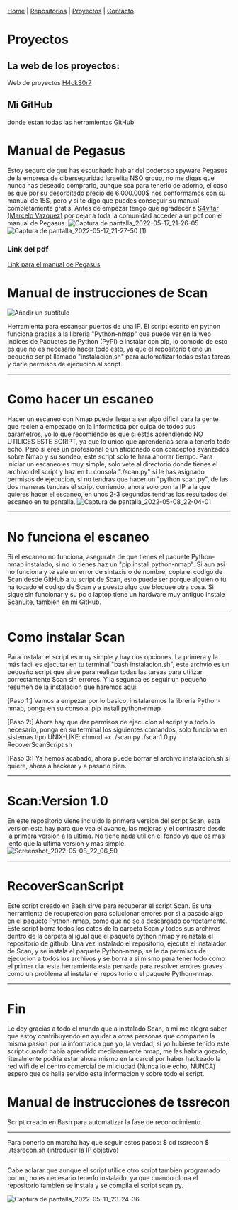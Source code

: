 [Home](index.md) | [Repositorios](repositorios) | [Proyectos](proyectos) | [Contacto](contacto)

# Proyectos
## La web de los proyectos:
Web de proyectos [H4ckS0r7](https://h4cks0r7.github.io/)

## Mi GitHub 
donde estan todas las herramientas [GitHub](https://github.com/S3RGI09?tab=repositories)

# Manual de Pegasus
Estoy seguro de que has escuchado hablar del poderoso spyware Pegasus de la empresa de ciberseguridad israelita NSO group, no me digas que nunca has deseado comprarlo, aunque sea para tenerlo de adorno, el caso es que por su desorbitado precio de 6.000.000$ nos conformamos con su manual de 15$, pero y si te digo que puedes conseguir su manual completamente gratis. Antes de empezar tengo que agradecer a [S4vitar (Marcelo Vazquez)](s4vitar.github.io) por dejar a toda la comunidad acceder a un pdf con el manual de Pegasus.
![Captura de pantalla_2022-05-17_21-26-05](https://user-images.githubusercontent.com/96842235/168900959-304c6f8f-0507-45b9-a947-185a0e2b406d.png)
![Captura de pantalla_2022-05-17_21-27-50 (1)](https://user-images.githubusercontent.com/96842235/168901306-f36bdaaf-b5f9-4172-a8d0-c1bbcf6d45a0.png)
### Link del pdf
[Link para el manual de Pegasus](https://ia801005.us.archive.org/1/items/nso-pegasus/NSO-Pegasus.pdf)

# Manual de instrucciones de Scan
![Añadir un subtítulo](https://user-images.githubusercontent.com/96842235/167315668-5b6290ae-3acd-451e-abb4-10b2fd353a23.png)

Herramienta para escanear puertos de una IP. El script escrito en python funciona gracias a la libreria "Python-nmap" que puede ver en la web Indices de Paquetes de Python (PyPI) e instalar con pip, lo comodo de esto es que no es necesario hacer todo esto, ya que el repositorio tiene un pequeño script llamado "instalacion.sh" para automatizar todas estas tareas y darle permisos de ejecucion al script.

---------------------------------------------------------------------------------------------------------------------------------------------------------

# Como hacer un escaneo
Hacer un escaneo con Nmap puede llegar a ser algo dificil para la gente que recien a empezado en la informatica por culpa de todos sus parametros, yo lo que recomiendo es que si estas aprendiendo NO UTILICES ESTE SCRIPT, ya que lo unico que aprenderias sera a tenerlo todo echo. Pero si eres un profesional o un aficionado con conceptos avanzados sobre Nmap y su sondeo, este script solo te hara ahorrar tiempo. Para iniciar un escaneo es muy simple, solo vete al directorio donde tienes el archivo del script y haz en tu consola "./scan.py" si le has asignado permisos de ejecucion, si no tendras que hacer un "python scan.py", de las dos maneras tendras el script corriendo, ahora solo pon la IP a la que quieres hacer el escaneo, en unos 2-3 segundos tendras los resultados del escaneo en tu pantalla.
![Captura de pantalla_2022-05-08_22-04-01](https://user-images.githubusercontent.com/96842235/167313797-12f5d574-fc3d-4f9b-85e2-3de28296440d.png)

---------------------------------------------------------------------------------------------------------------------------------------------------------

# No funciona el escaneo
Si el escaneo no funciona, asegurate de que tienes el paquete Python-nmap instalado, si no lo tienes haz un "pip install python-nmap".
Si aun asi no funciona y te sale un error de sintaxis o de nombre, copia el codigo de Scan desde GitHub a tu script de Scan, esto puede ser porque alguien o tu ha tocado el codigo de Scan y a puesto algo que bloquee otra cosa.
Si sigue sin funcionar y su pc o laptop tiene un hardware muy antiguo instale ScanLite, tambien en mi GitHub.

---------------------------------------------------------------------------------------------------------------------------------------------------------

# Como instalar Scan
Para instalar el script es muy simple y hay dos opciones. La primera y la más facil es ejecutar en tu terminal "bash instalacion.sh", este archvio es un pequeño script que sirve para realizar todas las tareas para utilizar correctamente Scan sin errores. Y la segunda es seguir un pequeño resumen de la instalacion que haremos aqui:

[Paso 1:] Vamos a empezar por lo basico, instalaremos la libreria Python-nmap, ponga en su consola: pip install python-nmap

[Paso 2:] Ahora hay que dar permisos de ejecucion al script y a todo lo necesario, ponga en su terminal los siguientes comandos, solo funciona en sistemas tipo UNIX-LIKE: chmod +x ./scan.py ./scan1.0.py RecoverScanScript.sh

[Paso 3:] Ya hemos acabado, ahora puede borrar el archivo instalacion.sh si quiere, ahora a hackear y a pasarlo bien.

---------------------------------------------------------------------------------------------------------------------------------------------------------

# Scan:Version 1.0
En este repositorio viene incluido la primera version del script Scan, esta version esta hay para que vea el avance, las mejoras y el contrastre desde la primera version a la ultima. No tiene nada util en el fondo ya que es mas lento que la ultima version y mas simple.
![Screenshot_2022-05-08_22_06_50](https://user-images.githubusercontent.com/96842235/167313912-a427bd67-7291-485b-89b2-b244dcc247f3.png)

---------------------------------------------------------------------------------------------------------------------------------------------------------

# RecoverScanScript
Este script creado en Bash sirve para recuperar el script Scan. Es una herramienta de recuperacion para solucionar errores por si a pasado algo en el paquete Python-nmap, como que no se a descargado correctamente. Este script borra todos los datos de la carpeta Scan y todos sus archivos dentro de la carpeta al igual que el paquete python nmap y reinstala el repositorio de github. Una vez instalado el repositorio, ejecuta el instalador de Scan, y se instala el paquete Python-nmap, se le da permisos de ejecucion a todos los archivos y se borra a si mismo para tener todo como el primer dia. esta herramienta esta pensada para resolver errores graves como un problema al instalar el repositorio o el paquete Python-nmap.

---------------------------------------------------------------------------------------------------------------------------------------------------------

# Fin
Le doy gracias a todo el mundo que a instalado Scan, a mi me alegra saber que estoy contribuyendo en ayudar a otras personas que comparten la misma pasion por la informatica que yo, la verdad, si yo hubiese tenido este script cuando habia aprendido medianamente nmap, me las habria gozado, literalmente podria estar ahora mismo en la carcel por haber hackeado la red wifi de el centro comercial de mi ciudad (Nunca lo e echo, NUNCA) espero que os halla servido esta informacion y sobre todo el script.




# Manual de instrucciones de tssrecon
Script creado en Bash para automatizar la fase de reconocimiento.

---------------------------------------------------------------------------------------------------------------------------------------------------------

Para ponerlo en marcha hay que seguir estos pasos:
$ cd tssrecon
$ ./tssrecon.sh (introducir la IP objetivo)

---------------------------------------------------------------------------------------------------------------------------------------------------------

Cabe aclarar que aunque el script utilice otro script tambien programado por mi, no es necesario tenerlo instalado, ya que cuando clona el repositorio tambien se instala y se compila el script scan.py.

![Captura de pantalla_2022-05-11_23-24-36](https://user-images.githubusercontent.com/96842235/167950278-05fd70cd-c0a4-4b6a-b017-c0f56bd31c7c.png)
